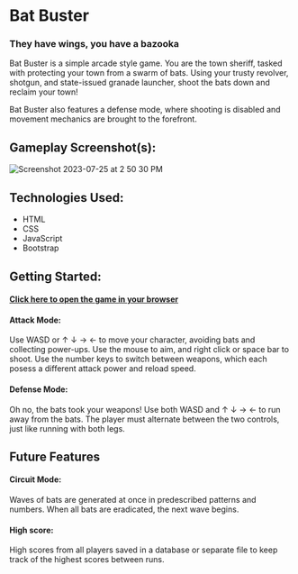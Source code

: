 # Bat Buster
### They have wings, you have a bazooka


Bat Buster is a simple arcade style game. You are the town sheriff, tasked with protecting your town from a swarm of bats. Using your trusty revolver, shotgun, and state-issued granade launcher, shoot the bats down and reclaim your town! 

Bat Buster also features a defense mode, where shooting is disabled and movement mechanics are brought to the forefront.


## Gameplay Screenshot(s): 

![Screenshot 2023-07-25 at 2 50 30 PM](https://github.com/LouisPino/bat-buster/assets/130365689/632fde79-2c8d-4c22-ad02-3d615cc0ec66)

## Technologies Used:
- HTML
- CSS
- JavaScript
- Bootstrap 

## Getting Started: 
#### [Click here to open the game in your browser](https://louispino.github.io/bat-hunter-demo/index.html)

#### Attack Mode:
Use WASD or ↑ ↓ → ← to move your character, avoiding bats and collecting power-ups. Use the mouse to aim, and right click or space bar to shoot. Use the number keys to switch between weapons, which each posess a different attack power and reload speed.

#### Defense Mode:
Oh no, the bats took your weapons! Use both WASD and ↑ ↓ → ← to run away from the bats. The player must alternate between the two controls, just like running with both legs.

## Future Features
#### Circuit Mode: 
Waves of bats are generated at once in predescribed patterns and numbers. When all bats are eradicated, the next wave begins.

#### High score: 
High scores from all players saved in a database or separate file to keep track of the highest scores between runs.
